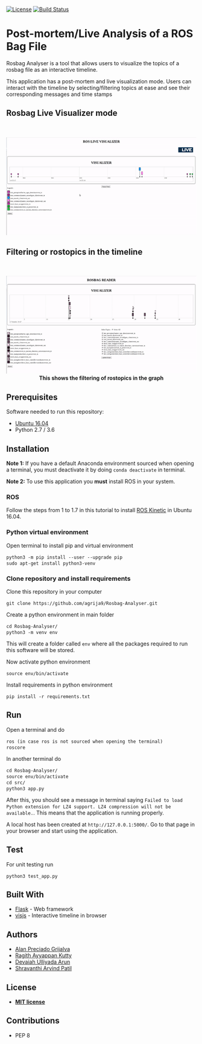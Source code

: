 [![License](http://img.shields.io/:license-mit-blue.svg?style=flat-square)](http://badges.mit-license.org)
[![Build Status](https://travis-ci.org/agrija9/Software-Development-Project.svg?branch=master)](https://travis-ci.org/agrija9/Software-Development-Project)

# Post-mortem/Live Analysis of a ROS Bag File

Rosbag Analyser is a tool that allows users to visualize the topics of a rosbag file as an interactive timeline. 

This application has a post-mortem and live visualization mode. Users can interact with the timeline by selecting/filtering topics at ease and see their corresponding messages and time stamps

## Rosbag Live Visualizer mode

<p align="center">
  <br><br>
  <img src="data/live.gif"><br>
  <!--b>This is the look of the Live Visualizer</b!-->
  <!--br><br><br><br><br><br>
  <img src="data/upload.gif"><br>
  <b>This shows the filtering of rostopics in the graph</b!-->
</p>

## Filtering or rostopics in the timeline

<p align="center">
  <br><br>
  <!--img src="data/live.gif"><br!-->
  <!--b>This is the look of the Live Visualizer</b!-->
  <!--br><br><br><br><br><br!-->
  <img src="data/upload.gif"><br>
  <b>This shows the filtering of rostopics in the graph</b>
</p>


## Prerequisites

Software needed to run this repository:

- [Ubuntu 16.04](https://ubuntu.com/download/desktop)
- Python 2.7 / 3.6

## Installation

**Note 1:** If you have a default Anaconda environment sourced when opening a terminal, you must deactivate it by doing ```conda deactivate``` in terminal. 

**Note 2:** To use this application you **must** install ROS in your system. 

### ROS

Follow the steps from 1 to 1.7 in this tutorial to install [ROS Kinetic](http://wiki.ros.org/kinetic/Installation/Ubuntu) in Ubuntu 16.04.

### Python virtual environment

Open terminal to install pip and virtual environment

```
python3 -m pip install --user --upgrade pip
sudo apt-get install python3-venv
```

### Clone repository and install requirements

Clone this repository in your computer

```
git clone https://github.com/agrija9/Rosbag-Analyser.git
```

Create a python environment in main folder

```
cd Rosbag-Analyser/
python3 -m venv env
```

This will create a folder called ```env``` where all the packages required to run this software will be stored.

Now activate python environment 

```
source env/bin/activate
```

Install requirements in python environment

```
pip install -r requirements.txt
```

## Run

Open a terminal and do

```
ros (in case ros is not sourced when opening the terminal)
roscore
```

In another terminal do

```
cd Rosbag-Analyser/
source env/bin/activate
cd src/
python3 app.py
```

After this, you should see a message in terminal saying ```Failed to load Python extension for LZ4 support. LZ4 compression will not be available.```. This means that the application is running properly. 

A local host has been created at ```http://127.0.0.1:5000/```. Go to that page in your browser and start using the application.


## Test

For unit testing run

```
python3 test_app.py
```

## Built With

* [Flask](https://www.palletsprojects.com/p/flask/) - Web framework
* [visjs](https://visjs.org/) - Interactive timeline in browser

##  Authors 

- [Alan Preciado Grijalva](https://github.com/agrija9)
- [Ragith Ayyappan Kutty](https://github.com/rkutty1)
- [Devaiah Ulliyada Arun](https://github.com/divindevaiah)
- [Shravanthi Arvind Patil](https://github.com/ShravanthiPatil)

## License

- **[MIT license](http://opensource.org/licenses/mit-license.php)**

## Contributions

- PEP 8
